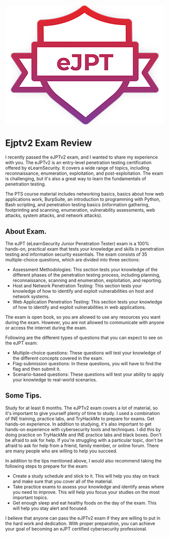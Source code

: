 

![](../assets/ejptv2.png)

# Ejptv2 Exam Review

I recently passed the eJPTv2 exam, and I wanted to share my experience with you. The eJPTv2 is an entry-level penetration testing certification offered by eLearnSecurity. It covers a wide range of topics, including reconnaissance, enumeration, exploitation, and post-exploitation. The exam is challenging, but it's also a great way to learn the fundamentals of penetration testing.

The PTS course material includes networking basics, basics about how web applications work, BurpSuite, an introduction to programming with Python, Bash scripting, and penetration testing basics (information gathering, footprinting and scanning, enumeration, vulnerability assessments, web attacks, system attacks, and network attacks).

## About Exam.
The eJPT (eLearnSecurity Junior Penetration Tester) exam is a 100% hands-on, practical exam that tests your knowledge and skills in penetration testing and information security essentials. The exam consists of 35 multiple-choice questions, which are divided into three sections:
- Assessment Methodologies: This section tests your knowledge of the different phases of the penetration testing process, including planning, reconnaissance, scanning and enumeration, exploitation, and reporting.
- Host and Network Penetration Testing: This section tests your knowledge of how to identify and exploit vulnerabilities on host and network systems.
- Web Application Penetration Testing: This section tests your knowledge of how to identify and exploit vulnerabilities in web applications.

The exam is open book, so you are allowed to use any resources you want during the exam. However, you are not allowed to communicate with anyone or access the internet during the exam. 

Following are the different types of questions that you can expect to see on the eJPT exam:
- Multiple-choice questions: These questions will test your knowledge of the different concepts covered in the exam.
- Flag-submission questions: In these questions, you will have to find the flag and then submit it.
- Scenario-based questions: These questions will test your ability to apply your knowledge to real-world scenarios.

## Some Tips.

Study for at least 6 months. The eJPTv2 exam covers a lot of material, so it's important to give yourself plenty of time to study. I used a combination of INE training, practice labs, and TryHackMe to prepare for exams.
Get hands-on experience. In addition to studying, it's also important to get hands-on experience with cybersecurity tools and techniques. I did this by doing practice on TryHackMe and INE practice labs and black boxes.
Don't be afraid to ask for help. If you're struggling with a particular topic, don't be afraid to ask for help from a friend, family member, or online forum. There are many people who are willing to help you succeed.

In addition to the tips mentioned above, I would also recommend taking the following steps to prepare for the exam:
- Create a study schedule and stick to it. This will help you stay on track and make sure that you cover all of the material.
- Take practice exams to assess your knowledge and identify areas where you need to improve. This will help you focus your studies on the most important topics.
- Get enough sleep and eat healthy foods on the day of the exam. This will help you stay alert and focused.

I believe that anyone can pass the eJPTv2 exam if they are willing to put in the hard work and dedication. With proper preparation, you can achieve your goal of becoming an eJPT certified cybersecurity professional.
